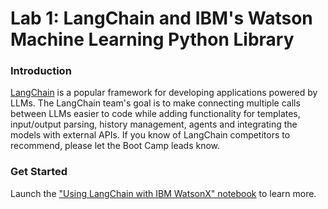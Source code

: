 # Lab 1: LangChain and IBM's Watson Machine Learning Python Library

### Introduction
[LangChain](https://docs.langchain.com/docs/) is a popular framework for developing applications powered by LLMs. The LangChain team's goal is to make connecting multiple calls between LLMs easier to code while adding functionality for templates, input/output parsing, history management, agents and integrating the models with external APIs.  If you know of LangChain competitors to recommend, please let the Boot Camp leads know.

### Get Started
Launch the ["Using LangChain with IBM WatsonX" notebook](./watsonxai-and-langchain.ipynb) to learn more.
